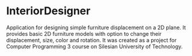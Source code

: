 # InteriorDesigner

Application for designing simple furniture displacement on a 2D plane.
It provides basic 2D furniture models with option
to change their displacement, size, color and rotation.
It was created as a project for Computer Programming 3 course
on Silesian University of Technology.

